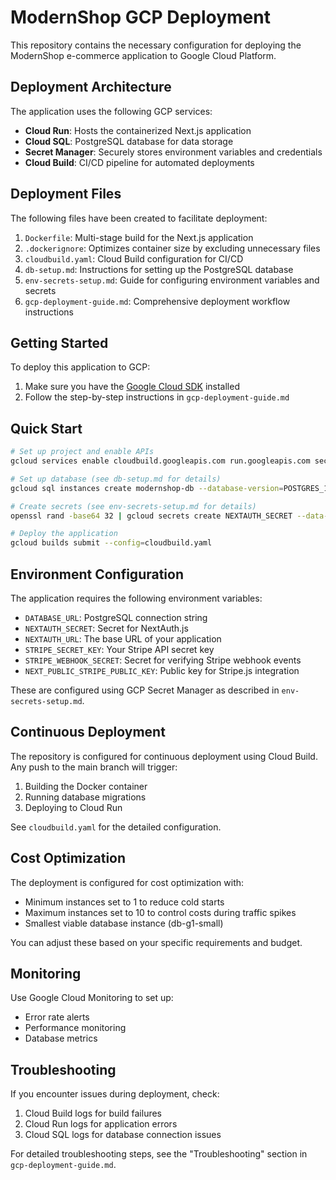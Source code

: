 # ModernShop GCP Deployment

This repository contains the necessary configuration for deploying the ModernShop e-commerce application to Google Cloud Platform.

## Deployment Architecture

The application uses the following GCP services:

- **Cloud Run**: Hosts the containerized Next.js application
- **Cloud SQL**: PostgreSQL database for data storage
- **Secret Manager**: Securely stores environment variables and credentials
- **Cloud Build**: CI/CD pipeline for automated deployments

## Deployment Files

The following files have been created to facilitate deployment:

1. `Dockerfile`: Multi-stage build for the Next.js application
2. `.dockerignore`: Optimizes container size by excluding unnecessary files
3. `cloudbuild.yaml`: Cloud Build configuration for CI/CD
4. `db-setup.md`: Instructions for setting up the PostgreSQL database
5. `env-secrets-setup.md`: Guide for configuring environment variables and secrets
6. `gcp-deployment-guide.md`: Comprehensive deployment workflow instructions

## Getting Started

To deploy this application to GCP:

1. Make sure you have the [Google Cloud SDK](https://cloud.google.com/sdk/docs/install) installed
2. Follow the step-by-step instructions in `gcp-deployment-guide.md`

## Quick Start

```bash
# Set up project and enable APIs
gcloud services enable cloudbuild.googleapis.com run.googleapis.com secretmanager.googleapis.com sqladmin.googleapis.com

# Set up database (see db-setup.md for details)
gcloud sql instances create modernshop-db --database-version=POSTGRES_15 --tier=db-g1-small

# Create secrets (see env-secrets-setup.md for details)
openssl rand -base64 32 | gcloud secrets create NEXTAUTH_SECRET --data-file=-

# Deploy the application
gcloud builds submit --config=cloudbuild.yaml
```

## Environment Configuration

The application requires the following environment variables:

- `DATABASE_URL`: PostgreSQL connection string
- `NEXTAUTH_SECRET`: Secret for NextAuth.js
- `NEXTAUTH_URL`: The base URL of your application
- `STRIPE_SECRET_KEY`: Your Stripe API secret key
- `STRIPE_WEBHOOK_SECRET`: Secret for verifying Stripe webhook events
- `NEXT_PUBLIC_STRIPE_PUBLIC_KEY`: Public key for Stripe.js integration

These are configured using GCP Secret Manager as described in `env-secrets-setup.md`.

## Continuous Deployment

The repository is configured for continuous deployment using Cloud Build. Any push to the main branch will trigger:

1. Building the Docker container
2. Running database migrations
3. Deploying to Cloud Run

See `cloudbuild.yaml` for the detailed configuration.

## Cost Optimization

The deployment is configured for cost optimization with:

- Minimum instances set to 1 to reduce cold starts
- Maximum instances set to 10 to control costs during traffic spikes
- Smallest viable database instance (db-g1-small)

You can adjust these based on your specific requirements and budget.

## Monitoring

Use Google Cloud Monitoring to set up:

- Error rate alerts
- Performance monitoring
- Database metrics

## Troubleshooting

If you encounter issues during deployment, check:

1. Cloud Build logs for build failures
2. Cloud Run logs for application errors
3. Cloud SQL logs for database connection issues

For detailed troubleshooting steps, see the "Troubleshooting" section in `gcp-deployment-guide.md`.